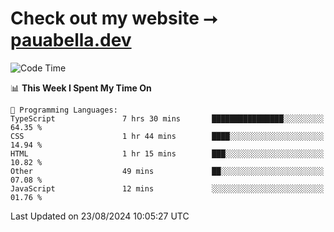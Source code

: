 # Check out my website ⭢ [pauabella.dev](https://pauabella.dev)

<!--START_SECTION:waka-->
![Code Time](http://img.shields.io/badge/Code%20Time-3%2C655%20hrs%2058%20mins-blue)

📊 **This Week I Spent My Time On** 

```text
💬 Programming Languages: 
TypeScript               7 hrs 30 mins       ████████████████░░░░░░░░░   64.35 % 
CSS                      1 hr 44 mins        ████░░░░░░░░░░░░░░░░░░░░░   14.94 % 
HTML                     1 hr 15 mins        ███░░░░░░░░░░░░░░░░░░░░░░   10.82 % 
Other                    49 mins             ██░░░░░░░░░░░░░░░░░░░░░░░   07.08 % 
JavaScript               12 mins             ░░░░░░░░░░░░░░░░░░░░░░░░░   01.76 % 
```


 Last Updated on 23/08/2024 10:05:27 UTC
<!--END_SECTION:waka-->
